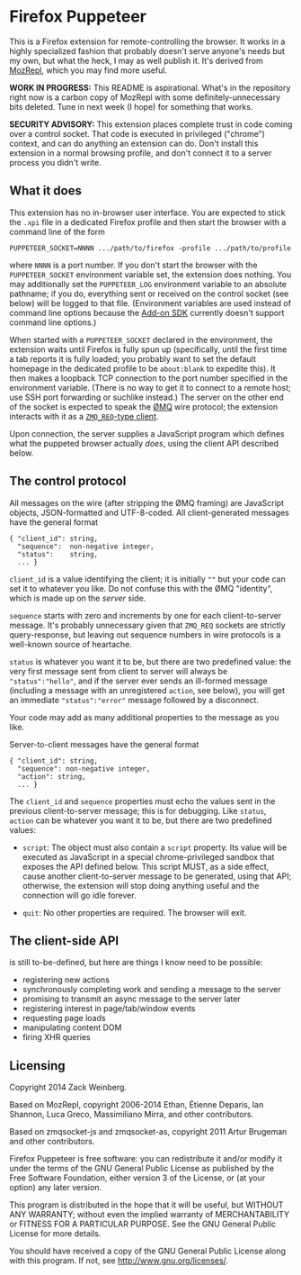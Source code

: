 # Firefox Puppeteer

This is a Firefox extension for remote-controlling the browser.  It
works in a highly specialized fashion that probably doesn't serve
anyone's needs but my own, but what the heck, I may as well publish
it.  It's derived from [MozRepl][], which you may find more useful.

**WORK IN PROGRESS:** This README is aspirational.  What's in the
repository right now is a carbon copy of MozRepl with some
definitely-unnecessary bits deleted.  Tune in next week (I hope) for
something that works.

**SECURITY ADVISORY:** This extension places complete trust in code
coming over a control socket.  That code is executed in privileged
("chrome") context, and can do anything an extension can do.  Don't
install this extension in a normal browsing profile, and don't connect
it to a server process you didn't write.

## What it does

This extension has no in-browser user interface.  You are expected to
stick the `.xpi` file in a dedicated Firefox profile and then start
the browser with a command line of the form

    PUPPETEER_SOCKET=NNNN .../path/to/firefox -profile .../path/to/profile

where `NNNN` is a port number.  If you don't start the browser with
the `PUPPETEER_SOCKET` environment variable set, the extension does
nothing.  You may additionally set the `PUPPETEER_LOG` environment
variable to an absolute pathname; if you do, everything sent or
received on the control socket (see below) will be logged to that
file.  (Environment variables are used instead of command line options
because the [Add-on SDK][] currently doesn't support command line
options.)

When started with a `PUPPETEER_SOCKET` declared in the environment,
the extension waits until Firefox is fully spun up (specifically,
until the first time a tab reports it is fully loaded; you probably
want to set the default homepage in the dedicated profile to be
`about:blank` to expedite this).  It then makes a loopback TCP
connection to the port number specified in the environment variable.
(There is no way to get it to connect to a remote host; use SSH port
forwarding or suchlike instead.)  The server on the other end of the
socket is expected to speak the [ØMQ][zeromq] wire protocol; the
extension interacts with it as a [`ZMQ_REQ`-type client][zeromq:req].

Upon connection, the server supplies a JavaScript program which
defines what the puppeted browser actually *does*, using the client
API described below.

## The control protocol

All messages on the wire (after stripping the ØMQ framing) are
JavaScript objects, JSON-formatted and UTF-8-coded.  All
client-generated messages have the general format

    { "client_id": string,
      "sequence":  non-negative integer,
      "status":    string,
      ... }

`client_id` is a value identifying the client; it is initially `""`
but your code can set it to whatever you like.  Do not confuse this
with the ØMQ "identity", which is made up on the *server* side.

`sequence` starts with zero and increments by one for each
client-to-server message.  It's probably unnecessary given that
`ZMQ_REQ` sockets are strictly query-response, but leaving out
sequence numbers in wire protocols is a well-known source of
heartache.

`status` is whatever you want it to be, but there are two predefined
value: the very first message sent from client to server will always
be `"status":"hello"`, and if the server ever sends an ill-formed
message (including a message with an unregistered `action`, see
below), you will get an immediate `"status":"error"` message followed
by a disconnect.

Your code may add as many additional properties to the message as you
like.

Server-to-client messages have the general format

    { "client_id": string,
      "sequence": non-negative integer,
      "action": string,
      ... }

The `client_id` and `sequence` properties must echo the values sent in
the previous client-to-server message; this is for debugging.  Like
`status`, `action` can be whatever you want it to be, but there are
two predefined values:

* `script`: The object must also contain a `script` property.  Its
  value will be executed as JavaScript in a special chrome-privileged
  sandbox that exposes the API defined below.  This script MUST, as a
  side effect, cause another client-to-server message to be generated,
  using that API; otherwise, the extension will stop doing anything
  useful and the connection will go idle forever.

* `quit`: No other properties are required.  The browser will exit.

## The client-side API

is still to-be-defined, but here are things I know need to be possible:

* registering new actions
* synchronously completing work and sending a message to the server
* promising to transmit an async message to the server later
* registering interest in page/tab/window events
* requesting page loads
* manipulating content DOM
* firing XHR queries

## Licensing

Copyright 2014 Zack Weinberg.

Based on MozRepl, copyright 2006-2014 Ethan, Étienne Deparis, Ian
Shannon, Luca Greco, Massimiliano Mirra, and other contributors.

Based on zmqsocket-js and zmqsocket-as, copyright 2011 Artur Brugeman
and other contributors.

Firefox Puppeteer is free software: you can redistribute it and/or
modify it under the terms of the GNU General Public License as
published by the Free Software Foundation, either version 3 of the
License, or (at your option) any later version.

This program is distributed in the hope that it will be useful, but
WITHOUT ANY WARRANTY; without even the implied warranty of
MERCHANTABILITY or FITNESS FOR A PARTICULAR PURPOSE.  See the GNU
General Public License for more details.

You should have received a copy of the GNU General Public License
along with this program.  If not, see <http://www.gnu.org/licenses/>.

[MozRepl]: https://github.com/bard/mozrepl/wiki
[Add-on SDK]: https://developer.mozilla.org/en-US/Add-ons/SDK
[zeromq]: http://zeromq.org/
[zeromq:req]: http://api.zeromq.org/3-2:zmq-socket#toc3
